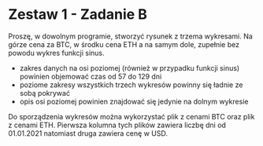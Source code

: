 # Zestaw 1 - Zadanie B

Proszę, w dowolnym programie, stworzyć rysunek z trzema wykresami. Na górze cena za BTC, w środku cena ETH a na samym dole, zupełnie bez powodu wykres funkcji sinus.

- zakres danych na osi poziomej (również w przypadku funkcji sinus) powinien objemować czas od 57 do 129 dni
- poziome zakresy wszystkich trzech wykresów powinny się ładnie ze sobą pokrywać
- opis osi poziomej powinien znajdować się jedynie na dolnym wykresie

Do sporządzenia wykresów można wykorzystać plik z cenami BTC oraz plik z cenami ETH. Pierwsza kolumna tych plików zawiera liczbę dni od 01.01.2021 natomiast druga zawiera cenę w USD.